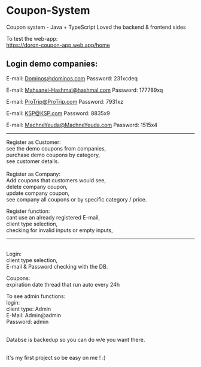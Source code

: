 
# Coupon-System
Coupon system - Java + TypeScript
Loved the backend & frontend sides


To test the web-app: <br/>
https://doron-coupon-app.web.app/home

Login demo companies:
----------------------
E-mail: Dominos@dominos.com
Password: 231xcdeq

E-mail: Mahsanei-Hashmal@hashmal.com
Password: 177789xq

E-mail: ProTrip@ProTrip.com
Password: 7931xz

E-mail: KSP@KSP.com
Password: 8835x9

E-mail: MachneYeuda@MachneYeuda.com
Password: 1515x4
</br>

----------------------

Register as Customer: <br/>
see the demo coupons from companies, <br/>
purchase demo coupons by category, <br/>
see customer details. <br/>
<br/>
Register as Company: <br/>
Add coupons that customers would see, <br/>
delete company coupon, <br/>
update company coupon, <br/>
see company all coupons or by specific category / price. <br/>

Register function:<br/>
cant use an already registered E-mail,<br/>
client type selection,<br/>
checking for invalid inputs or empty inputs,<br/>

----------------------

<br/>
Login:<br/>
client type selection,<br/>
E-mail & Password checking with the DB.<br/>

Coupons:<br/>
expiration date thread that run auto every 24h
<br/>

To see admin functions:<br/>
login:<br/>
client type: Admin<br/>
E-Mail: Admin@admin<br/>
Password: admin<br/>
<br/>

Databse is backedup so you can do w/e you want there.<br/>
<br/>

It's my first project so be easy on me ! :)
